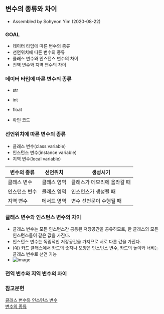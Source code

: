 
## 변수의 종류와 차이     
- Assembled by Sohyeon Yim (2020-08-22)    

### GOAL    
- 데이터 타입에 따른 변수의 종류    
- 선언위치에 따른 변수의 종류    
- 클래스 변수와 인스턴스 변수의 차이    
- 전역 변수와 지역 변수의 차이    

### 데이터 타입에 따른 변수의 종류    
- str    
- int    
- float    

- 확인 코드    

### 선언위치에 따른 변수의 종류    
- 클래스 변수(class variable)    
- 인스턴스 변수(instance variable)    
- 지역 변수(local variable)    

|변수의 종류|선언위치|생성시기|     
|------------|-----------|-----------------------|    
|클래스 변수|클래스 영역|클래스가 메모리에 올라갈 때    
|인스턴스 변수|클래스 영역|인스턴스가 생성될 때    
|지역 변수|메서드 영역|변수 선언문이 수행될 때    

### 클래스 변수와 인스턴스 변수의 차이     
- 클래스 변수는 모든 인스턴스간 공통된 저장공간을 공유하므로, 한 클래스의 모든 인스턴스들이 같은 값을 가진다.    
- 인스턴스 변수는 독립적인 저장공간을 가지므로 서로 다른 값을 가진다.     
- (예) 카드 클래스에서 카드의 숫자나 모양은 인스턴스 변수, 카드의 높이와 너비는 클래스 변수로 선언 가능      
- ![image](https://user-images.githubusercontent.com/44013936/90910532-731c4c00-e412-11ea-8c3d-55c070e400ae.png)   

### 전역 변수와 지역 변수의 차이     

### 참고문헌   
[클래스 변수와 인스턴스 변수](https://wikidocs.net/1744)         
[변수의 종류](https://developer-alle.tistory.com/162?category=828056)     
